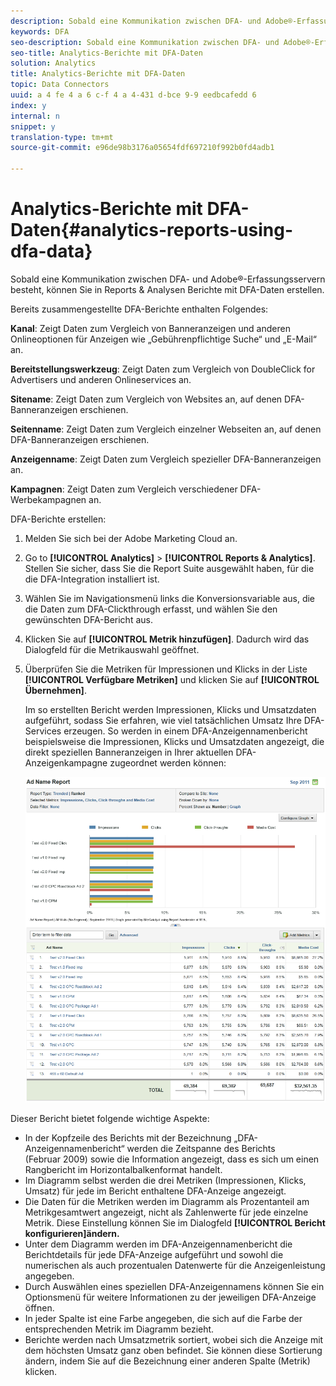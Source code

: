 ```yaml
---
description: Sobald eine Kommunikation zwischen DFA- und Adobe®-Erfassungsservern besteht, können Sie in Reports & Analysen Berichte mit DFA-Daten erstellen.
keywords: DFA
seo-description: Sobald eine Kommunikation zwischen DFA- und Adobe®-Erfassungsservern besteht, können Sie in Reports & Analysen Berichte mit DFA-Daten erstellen.
seo-title: Analytics-Berichte mit DFA-Daten
solution: Analytics
title: Analytics-Berichte mit DFA-Daten
topic: Data Connectors
uuid: a 4 fe 4 a 6 c-f 4 a 4-431 d-bce 9-9 eedbcafedd 6
index: y
internal: n
snippet: y
translation-type: tm+mt
source-git-commit: e96de98b3176a05654fdf697210f992b0fd4adb1

---
```



# Analytics-Berichte mit DFA-Daten{#analytics-reports-using-dfa-data}

Sobald eine Kommunikation zwischen DFA- und Adobe®-Erfassungsservern besteht, können Sie in Reports &amp; Analysen Berichte mit DFA-Daten erstellen.

Bereits zusammengestellte DFA-Berichte enthalten Folgendes:

**Kanal**: Zeigt Daten zum Vergleich von Banneranzeigen und anderen Onlineoptionen für Anzeigen wie „Gebührenpflichtige Suche“ und „E-Mail“ an.

**Bereitstellungswerkzeug**: Zeigt Daten zum Vergleich von DoubleClick for Advertisers und anderen Onlineservices an.

**Sitename**: Zeigt Daten zum Vergleich von Websites an, auf denen DFA-Banneranzeigen erschienen.

**Seitenname**: Zeigt Daten zum Vergleich einzelner Webseiten an, auf denen DFA-Banneranzeigen erschienen.

**Anzeigenname**: Zeigt Daten zum Vergleich spezieller DFA-Banneranzeigen an.

**Kampagnen**: Zeigt Daten zum Vergleich verschiedener DFA-Werbekampagnen an.

DFA-Berichte erstellen:

1. Melden Sie sich bei der Adobe Marketing Cloud an.
1. Go to **[!UICONTROL Analytics]** &gt; **[!UICONTROL Reports &amp; Analytics]**. Stellen Sie sicher, dass Sie die Report Suite ausgewählt haben, für die die DFA-Integration installiert ist.

1. Wählen Sie im Navigationsmenü links die Konversionsvariable aus, die die Daten zum DFA-Clickthrough erfasst, und wählen Sie den gewünschten DFA-Bericht aus.
1. Klicken Sie auf **[!UICONTROL Metrik hinzufügen]**. Dadurch wird das Dialogfeld für die Metrikauswahl geöffnet.
1. Überprüfen Sie die Metriken für Impressionen und Klicks in der Liste **[!UICONTROL Verfügbare Metriken]** und klicken Sie auf **[!UICONTROL Übernehmen]**.

   Im so erstellten Bericht werden Impressionen, Klicks und Umsatzdaten aufgeführt, sodass Sie erfahren, wie viel tatsächlichen Umsatz Ihre DFA-Services erzeugen.
So werden in einem DFA-Anzeigennamenbericht beispielsweise die Impressionen, Klicks und Umsatzdaten angezeigt, die direkt speziellen Banneranzeigen in Ihrer aktuellen DFA-Anzeigenkampagne zugeordnet werden können:

   ![](assets/DFA_ad_name_report-sc15.png)

Dieser Bericht bietet folgende wichtige Aspekte:

* In der Kopfzeile des Berichts mit der Bezeichnung „DFA-Anzeigennamenbericht“ werden die Zeitspanne des Berichts (Februar 2009) sowie die Information angezeigt, dass es sich um einen Rangbericht im Horizontalbalkenformat handelt.
* Im Diagramm selbst werden die drei Metriken (Impressionen, Klicks, Umsatz) für jede im Bericht enthaltene DFA-Anzeige angezeigt.
* Die Daten für die Metriken werden im Diagramm als Prozentanteil am Metrikgesamtwert angezeigt, nicht als Zahlenwerte für jede einzelne Metrik. Diese Einstellung können Sie im Dialogfeld **[!UICONTROL Bericht konfigurieren]ändern.**
* Unter dem Diagramm werden im DFA-Anzeigennamenbericht die Berichtdetails für jede DFA-Anzeige aufgeführt und sowohl die numerischen als auch prozentualen Datenwerte für die Anzeigenleistung angegeben.
* Durch Auswählen eines speziellen DFA-Anzeigennamens können Sie ein Optionsmenü für weitere Informationen zu der jeweiligen DFA-Anzeige öffnen.
* In jeder Spalte ist eine Farbe angegeben, die sich auf die Farbe der entsprechenden Metrik im Diagramm bezieht.
* Berichte werden nach Umsatzmetrik sortiert, wobei sich die Anzeige mit dem höchsten Umsatz ganz oben befindet. Sie können diese Sortierung ändern, indem Sie auf die Bezeichnung einer anderen Spalte (Metrik) klicken.

